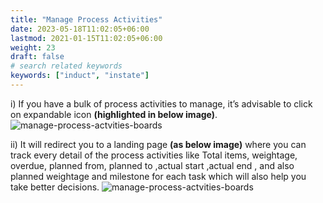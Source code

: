 ```yaml
---
title: "Manage Process Activities"
date: 2023-05-18T11:02:05+06:00
lastmod: 2021-01-15T11:02:05+06:00
weight: 23
draft: false
# search related keywords
keywords: ["induct", "instate"]
---
```

i)	 If you have a bulk of process activities to manage, it’s advisable to click on expandable icon **(highlighted in below image)**.
![manage-process-actvities-boards](https://storage.googleapis.com/ktern-public-files/product-documentation/Boards/expanding-icon.png)

ii)	It will redirect you to a landing page **(as below image)** where you can track every detail of the process activities like Total items, weightage, overdue, planned from, planned to ,actual start  ,actual end , and also planned weightage and milestone for each task which will also help  you take better decisions.
![manage-process-actvities-boards](https://storage.googleapis.com/ktern-public-files/product-documentation/Boards/expanding-2.png)